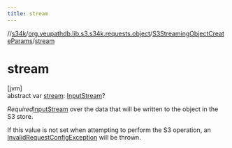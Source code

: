 ```yaml
---
title: stream
---
```

//[s34k](../../../index.html)/[org.veupathdb.lib.s3.s34k.requests.object](../index.html)/[S3StreamingObjectCreateParams](index.html)/[stream](stream.html)



# stream



[jvm]\
abstract var [stream](stream.html): [InputStream](https://docs.oracle.com/javase/8/docs/api/java/io/InputStream.html)?



*Required*[InputStream](https://docs.oracle.com/javase/8/docs/api/java/io/InputStream.html) over the data that will be written to the object in the S3 store.



If this value is not set when attempting to perform the S3 operation, an [InvalidRequestConfigException](../../org.veupathdb.lib.s3.s34k.errors/-invalid-request-config-exception/index.html) will be thrown.




